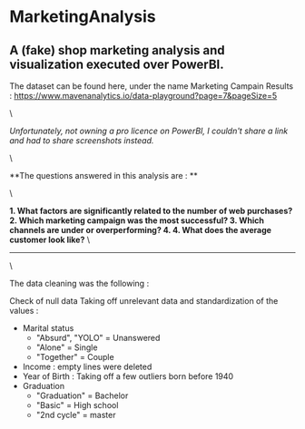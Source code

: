 # MarketingAnalysis
## A (fake) shop marketing analysis and visualization executed over PowerBI.

The dataset can be found here, under the name Marketing Campain Results : https://www.mavenanalytics.io/data-playground?page=7&pageSize=5

\

*Unfortunately, not owning a pro licence on PowerBI, I couldn't share a link and had to share screenshots instead.*

\

**The questions answered in this analysis are : **

\

**1. What factors are significantly related to the number of web purchases?
2. Which marketing campaign was the most successful?
3. Which channels are under or overperforming?
4. 4. What does the average customer look like?**
\

-------------------------------

\

The data cleaning was the following : 

Check of null data
Taking off unrelevant data and standardization of the values :  
- Marital status
    - "Absurd", "YOLO" = Unanswered
    - "Alone" = Single
    - "Together" = Couple
- Income : empty lines were deleted
- Year of Birth : Taking off a few outliers born before 1940
- Graduation
    - "Graduation" = Bachelor
    - "Basic" = High school 
    - "2nd cycle" = master

